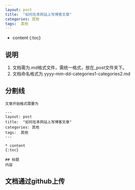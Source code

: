 ```yaml
---
layout: post
title:  "如何在本网站上写博客文章"
categories: 其他
tags:  其他
---
```


* content
{:toc}

## 说明
 1. 文档需为.md格式文件，需统一格式，放在_post文件夹下。
 2. 文档命名格式为 yyyy-mm-dd-categories1-categories2.md
## 分割线
    文章开始格式需要为
    
```
---
layout: post
title:  "如何在本网站上写博客文章"
categories: 其他
tags:  其他
---

* content
{:toc}

## 标题
内容

```
## 文档通过github上传